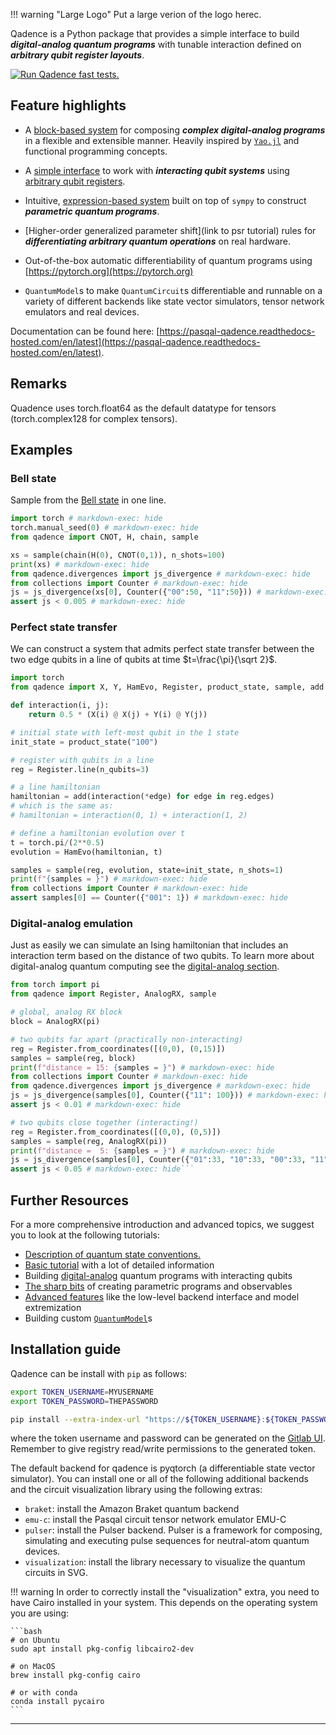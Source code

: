 <h1 style="display: none;">noheading</h1>

!!! warning "Large Logo"
    Put a large verion of the logo herec.

Qadence is a Python package that provides a simple interface to build _**digital-analog quantum
programs**_ with tunable interaction defined on _**arbitrary qubit register layouts**_.


[![Run Qadence fast tests.](https://github.com/pasqal-io/qadence/actions/workflows/test_fast.yml/badge.svg)](https://github.com/pasqal-io/qadence/actions/workflows/test_fast.yml)
<!-- .. image:: https://github.com/jacobtomlinson/is-number/workflows/pre-commit/badge.svg -->
<!--    :target: https://github.com/jacobtomlinson/is-number/actions?query=workflow%3Apre-commit -->
<!--    :alt: GitHub Actions - pre-commit -->
<!-- .. image:: https://img.shields.io/codecov/c/gh/jacobtomlinson/is-number -->
<!--    :target: https://app.codecov.io/gh/jacobtomlinson/is-number -->
<!--    :alt: Codecov -->

## Feature highlights

* A [block-based system](tutorials/getting_started.md) for composing _**complex digital-analog
  programs**_ in a flexible and extensible manner. Heavily inspired by
  [`Yao.jl`](https://github.com/QuantumBFS/Yao.jl) and functional programming concepts.

* A [simple interface](digital_analog_qc/analog-basics.md) to work with _**interacting qubit systems**_
  using [arbitrary qubit registers](tutorials/register.md).

* Intuitive, [expression-based system](tutorials/parameters.md) built on top of `sympy` to construct
  _**parametric quantum programs**_.

* [Higher-order generalized parameter shift](link to psr tutorial) rules for _**differentiating
  arbitrary quantum operations**_ on real hardware.

* Out-of-the-box automatic differentiability of quantum programs using [https://pytorch.org](https://pytorch.org)

* `QuantumModel`s to make `QuantumCircuit`s differentiable and runnable on a variety of different
  backends like state vector simulators, tensor network emulators and real devices.

Documentation can be found here: [https://pasqal-qadence.readthedocs-hosted.com/en/latest](https://pasqal-qadence.readthedocs-hosted.com/en/latest).

## Remarks
Quadence uses torch.float64 as the default datatype for tensors (torch.complex128 for complex tensors).

## Examples

### Bell state

Sample from the [Bell state](https://en.wikipedia.org/wiki/Bell_state) in one line.

```python exec="on" source="material-block" result="json"
import torch # markdown-exec: hide
torch.manual_seed(0) # markdown-exec: hide
from qadence import CNOT, H, chain, sample

xs = sample(chain(H(0), CNOT(0,1)), n_shots=100)
print(xs) # markdown-exec: hide
from qadence.divergences import js_divergence # markdown-exec: hide
from collections import Counter # markdown-exec: hide
js = js_divergence(xs[0], Counter({"00":50, "11":50})) # markdown-exec: hide
assert js < 0.005 # markdown-exec: hide
```


### Perfect state transfer

We can construct a system that admits perfect state transfer between the two edge qubits in a
line of qubits at time $t=\frac{\pi}{\sqrt 2}$.
```python exec="on" source="material-block" result="json"
import torch
from qadence import X, Y, HamEvo, Register, product_state, sample, add

def interaction(i, j):
    return 0.5 * (X(i) @ X(j) + Y(i) @ Y(j))

# initial state with left-most qubit in the 1 state
init_state = product_state("100")

# register with qubits in a line
reg = Register.line(n_qubits=3)

# a line hamiltonian
hamiltonian = add(interaction(*edge) for edge in reg.edges)
# which is the same as:
# hamiltonian = interaction(0, 1) + interaction(1, 2)

# define a hamiltonian evolution over t
t = torch.pi/(2**0.5)
evolution = HamEvo(hamiltonian, t)

samples = sample(reg, evolution, state=init_state, n_shots=1)
print(f"{samples = }") # markdown-exec: hide
from collections import Counter # markdown-exec: hide
assert samples[0] == Counter({"001": 1}) # markdown-exec: hide
```


### Digital-analog emulation

Just as easily we can simulate an Ising hamiltonian that includes an interaction term based on the
distance of two qubits.  To learn more about digital-analog quantum computing see the
[digital-analog section](/digital_analog_qc/analog-basics.md).
```python exec="on" source="material-block" result="json"
from torch import pi
from qadence import Register, AnalogRX, sample

# global, analog RX block
block = AnalogRX(pi)

# two qubits far apart (practically non-interacting)
reg = Register.from_coordinates([(0,0), (0,15)])
samples = sample(reg, block)
print(f"distance = 15: {samples = }") # markdown-exec: hide
from collections import Counter # markdown-exec: hide
from qadence.divergences import js_divergence # markdown-exec: hide
js = js_divergence(samples[0], Counter({"11": 100})) # markdown-exec: hide
assert js < 0.01 # markdown-exec: hide

# two qubits close together (interacting!)
reg = Register.from_coordinates([(0,0), (0,5)])
samples = sample(reg, AnalogRX(pi))
print(f"distance =  5: {samples = }") # markdown-exec: hide
js = js_divergence(samples[0], Counter({"01":33, "10":33, "00":33, "11":1})) # markdown-exec: hide
assert js < 0.05 # markdown-exec: hide```
```


## Further Resources
For a more comprehensive introduction and advanced topics, we suggest you to
look at the following tutorials:

* [Description of quantum state conventions.](tutorials/state_conventions.md)
* [Basic tutorial](tutorials/getting_started.md) with a lot of detailed information
* Building [digital-analog](digital_analog_qc/analog-basics.md) quantum programs with interacting qubits
* [The sharp bits](tutorials/parameters.md) of creating parametric programs and observables
* [Advanced features](advanced_tutorials) like the low-level backend interface and model extremization
* Building custom [`QuantumModel`](advanced_tutorials/custom-models.md)s

## Installation guide

Qadence can be install with `pip` as follows:

```bash
export TOKEN_USERNAME=MYUSERNAME
export TOKEN_PASSWORD=THEPASSWORD

pip install --extra-index-url "https://${TOKEN_USERNAME}:${TOKEN_PASSWORD}@gitlab.pasqal.com/api/v4/projects/190/packages/pypi/simple" qadence[pulser,visualization]
```

where the token username and password can be generated on the
[Gitlab UI](https://gitlab.pasqal.com/-/profile/personal_access_tokens). Remember to give registry read/write permissions to the generated token.

The default backend for qadence is pyqtorch (a differentiable state vector simulator).
You can install one or all of the following additional backends and the circuit visualization library using the following extras:

* `braket`: install the Amazon Braket quantum backend
* `emu-c`: install the Pasqal circuit tensor network emulator EMU-C
* `pulser`: install the Pulser backend. Pulser is a framework for composing, simulating and executing pulse sequences for neutral-atom quantum devices.
* `visualization`: install the library necessary to visualize the quantum circuits in SVG.

!!! warning
    In order to correctly install the "visualization" extra, you need to have Cairo installed in your system. This
    depends on the operating system you are using:

    ```bash
    # on Ubuntu
    sudo apt install pkg-config libcairo2-dev

    # on MacOS
    brew install pkg-config cairo

    # or with conda
    conda install pycairo
    ```
---

